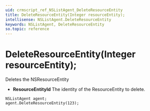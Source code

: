 ```yaml
---
uid: crmscript_ref_NSListAgent_DeleteResourceEntity
title: DeleteResourceEntity(Integer resourceEntity);
intellisense: NSListAgent.DeleteResourceEntity
keywords: NSListAgent, DeleteResourceEntity
so.topic: reference
---
```


# DeleteResourceEntity(Integer resourceEntity);

Deletes the NSResourceEntity
  
* **ResourceEntityId** The identity of the ResourceEntity to delete.

```crmscript
NSListAgent agent;
agent.DeleteResourceEntity(123);
```

